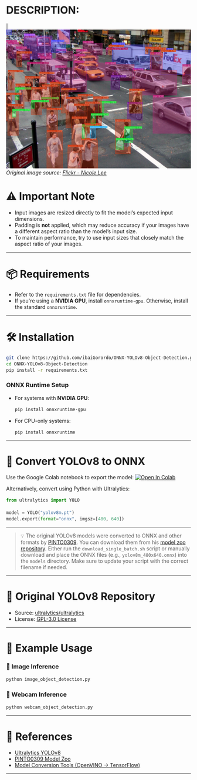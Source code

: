 # DESCRIPTION:
|![YOLOv8 Object Detection Example](https://raw.githubusercontent.com/JS-Coder007/YOLOv8-Object-Detection/refs/heads/main/doc/img/detected_objects.jpg)
  *Original image source: [Flickr - Nicole Lee](https://www.flickr.com/photos/nicolelee/19041780)*

  # ⚠️ Important Note

  * Input images are resized directly to fit the model’s expected input dimensions.
  * Padding is **not** applied, which may reduce accuracy if your images have a different aspect ratio than the model’s input size.
  * To maintain performance, try to use input sizes that closely match the aspect ratio of your images.

---

# 📦 Requirements

* Refer to the `requirements.txt` file for dependencies.
* If you're using a **NVIDIA GPU**, install `onnxruntime-gpu`.
  Otherwise, install the standard `onnxruntime`.

---

# 🛠️ Installation

```bash
git clone https://github.com/ibaiGorordo/ONNX-YOLOv8-Object-Detection.git
cd ONNX-YOLOv8-Object-Detection
pip install -r requirements.txt
```

### ONNX Runtime Setup

* For systems with **NVIDIA GPU**:

  ```bash
  pip install onnxruntime-gpu
  ```
* For CPU-only systems:

  ```bash
  pip install onnxruntime
  ```

---

# 🔄 Convert YOLOv8 to ONNX

Use the Google Colab notebook to export the model:
[![Open In Colab](https://colab.research.google.com/assets/colab-badge.svg)](https://colab.research.google.com/drive/1-yZg6hFg27uCPSycRCRtyezHhq_VAHxQ?usp=sharing)

Alternatively, convert using Python with Ultralytics:

```python
from ultralytics import YOLO

model = YOLO("yolov8m.pt")
model.export(format="onnx", imgsz=[480, 640])
```

---

> 💡 The original YOLOv8 models were converted to ONNX and other formats by [PINTO0309](https://github.com/PINTO0309).
> You can download them from his [model zoo repository](https://github.com/PINTO0309/PINTO_model_zoo/tree/main/345_YOLOv8).
> Either run the `download_single_batch.sh` script or manually download and place the ONNX files (e.g., `yolov8m_480x640.onnx`) into the `models` directory.
> Make sure to update your script with the correct filename if needed.

---

# 📁 Original YOLOv8 Repository

* Source: [ultralytics/ultralytics](https://github.com/ultralytics/ultralytics)
* License: [GPL-3.0 License](https://github.com/ultralytics/ultralytics/blob/main/LICENSE)

---

# 🚀 Example Usage

### 🔹 Image Inference

```bash
python image_object_detection.py
```

### 🔹 Webcam Inference

```bash
python webcam_object_detection.py
```

---

# 🔗 References

* [Ultralytics YOLOv8](https://github.com/ultralytics/ultralytics)
* [PINTO0309 Model Zoo](https://github.com/PINTO0309/PINTO_model_zoo)
* [Model Conversion Tools (OpenVINO → TensorFlow)](https://github.com/PINTO0309/openvino2tensorflow)

---

